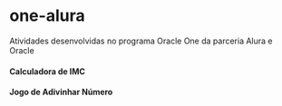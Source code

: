 # one-alura
Atividades desenvolvidas no programa Oracle One da parceria Alura e Oracle

<h4> Calculadora de IMC </h4>
<h4> Jogo de Adivinhar Número </h4>
